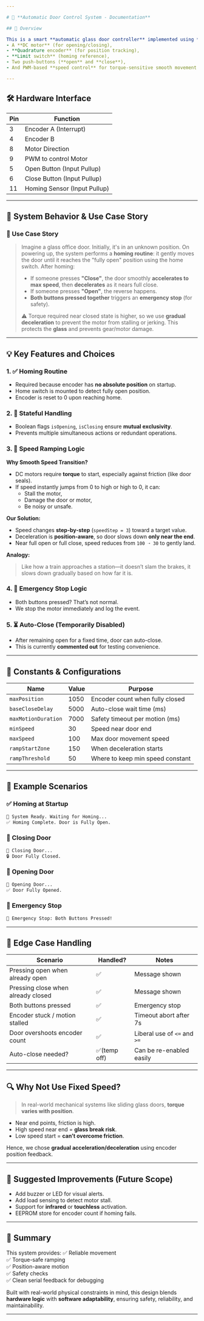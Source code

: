 ```yaml
---

# 🧾 **Automatic Door Control System - Documentation**

## 📌 Overview

This is a smart **automatic glass door controller** implemented using **Arduino**. It controls a door with:
- A **DC motor** (for opening/closing),
- **Quadrature encoder** (for position tracking),
- **Limit switch** (homing reference),
- Two push-buttons (**open** and **close**),
- And PWM-based **speed control** for torque-sensitive smooth movement.

---
```


## 🛠️ **Hardware Interface**

| Pin       | Function                 |
|-----------|--------------------------|
| 3         | Encoder A (Interrupt)    |
| 4         | Encoder B                |
| 8         | Motor Direction          |
| 9         | PWM to control Motor     |
| 5         | Open Button (Input Pullup)|
| 6         | Close Button (Input Pullup)|
| 11        | Homing Sensor (Input Pullup)|

---

## 🚦 **System Behavior & Use Case Story**

### 📖 Use Case Story

> Imagine a glass office door. Initially, it's in an unknown position. On powering up, the system performs a **homing routine**: it gently moves the door until it reaches the "fully open" position using the home switch. After homing:
>
> - If someone presses **"Close"**, the door smoothly **accelerates to max speed**, then **decelerates** as it nears full close.
> - If someone presses **"Open"**, the reverse happens.
> - **Both buttons pressed together** triggers an **emergency stop** (for safety).
>
> ⚠️ Torque required near closed state is higher, so we use **gradual deceleration** to prevent the motor from stalling or jerking. This protects the **glass** and prevents gear/motor damage.

---

## 💡 Key Features and Choices

### 1. ✅ **Homing Routine**
- Required because encoder has **no absolute position** on startup.
- Home switch is mounted to detect fully open position.
- Encoder is reset to 0 upon reaching home.

### 2. 🧠 **Stateful Handling**
- Boolean flags `isOpening`, `isClosing` ensure **mutual exclusivity**.
- Prevents multiple simultaneous actions or redundant operations.

### 3. 🔁 **Speed Ramping Logic**

**Why Smooth Speed Transition?**
- DC motors require **torque** to start, especially against friction (like door seals).
- If speed instantly jumps from 0 to high or high to 0, it can:
  - Stall the motor,
  - Damage the door or motor,
  - Be noisy or unsafe.

**Our Solution:**
- Speed changes **step-by-step** (`speedStep = 3`) toward a target value.
- Deceleration is **position-aware**, so door slows down **only near the end**.
- Near full open or full close, speed reduces from `100 ➝ 30` to gently land.

**Analogy:**
> Like how a train approaches a station—it doesn’t slam the brakes, it slows down gradually based on how far it is.

### 4. 🛑 **Emergency Stop Logic**
- Both buttons pressed? That’s not normal.
- We stop the motor immediately and log the event.

### 5. ⏳ **Auto-Close (Temporarily Disabled)**
- After remaining open for a fixed time, door can auto-close.
- This is currently **commented out** for testing convenience.

---

## 📐 Constants & Configurations

| Name               | Value  | Purpose                           |
|--------------------|--------|-----------------------------------|
| `maxPosition`      | 1050   | Encoder count when fully closed   |
| `baseCloseDelay`   | 5000   | Auto-close wait time (ms)         |
| `maxMotionDuration`| 7000   | Safety timeout per motion (ms)    |
| `minSpeed`         | 30     | Speed near door end               |
| `maxSpeed`         | 100    | Max door movement speed           |
| `rampStartZone`    | 150    | When deceleration starts          |
| `rampThreshold`    | 50     | Where to keep min speed constant  |

---

## 🧪 Example Scenarios

### ✅ Homing at Startup
```bash
🔌 System Ready. Waiting for Homing...
✅ Homing Complete. Door is Fully Open.
```

### 🔽 Closing Door
```bash
🔽 Closing Door...
🔒 Door Fully Closed.
```

### 🔼 Opening Door
```bash
🔼 Opening Door...
✅ Door Fully Opened.
```

### 🛑 Emergency Stop
```bash
🛑 Emergency Stop: Both Buttons Pressed!
```

---

## 🚧 Edge Case Handling

| Scenario                            | Handled? | Notes                          |
|-------------------------------------|----------|--------------------------------|
| Pressing open when already open     | ✅       | Message shown                  |
| Pressing close when already closed  | ✅       | Message shown                  |
| Both buttons pressed                | ✅       | Emergency stop                 |
| Encoder stuck / motion stalled      | ✅       | Timeout abort after 7s         |
| Door overshoots encoder count       | ✅       | Liberal use of `<=` and `>=`   |
| Auto-close needed?                  | ✅(temp off) | Can be re-enabled easily  |

---

## 🔍 Why Not Use Fixed Speed?

> In real-world mechanical systems like sliding glass doors, **torque varies with position**.
- Near end points, friction is high.
- High speed near end = **glass break risk**.
- Low speed start = **can’t overcome friction**.

Hence, we chose **gradual acceleration/deceleration** using encoder position feedback.

---

## 🧠 Suggested Improvements (Future Scope)
- Add buzzer or LED for visual alerts.
- Add load sensing to detect motor stall.
- Support for **infrared** or **touchless** activation.
- EEPROM store for encoder count if homing fails.

---

## 🧾 Summary

This system provides:
✅ Reliable movement  
✅ Torque-safe ramping  
✅ Position-aware motion  
✅ Safety checks  
✅ Clean serial feedback for debugging  

Built with real-world physical constraints in mind, this design blends **hardware logic** with **software adaptability**, ensuring safety, reliability, and maintainability.

---
